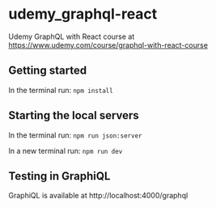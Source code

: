 # udemy_graphql-react

Udemy GraphQL with React course at https://www.udemy.com/course/graphql-with-react-course

## Getting started

In the terminal run:
`npm install`

## Starting the local servers

In the terminal run:
`npm run json:server`

In a new terminal run:
`npm run dev`

## Testing in GraphiQL

GraphiQL is available at http://localhost:4000/graphql
